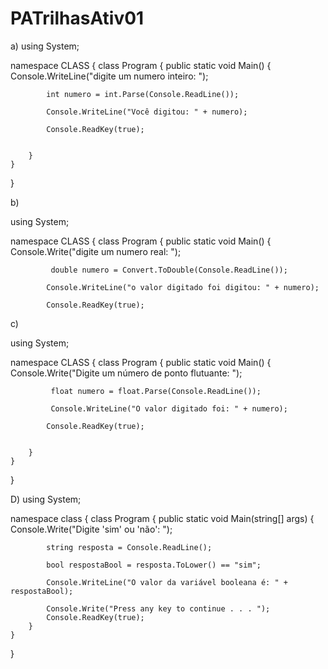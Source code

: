 # PATrilhasAtiv01
a) using System;

namespace CLASS
{
	class Program
	{
		public static void Main()
		{
			Console.WriteLine("digite um numero inteiro:  ");
			
			int numero = int.Parse(Console.ReadLine());
			
			Console.WriteLine("Você digitou: " + numero);
			
			Console.ReadKey(true);
		
			
		}
	}
}

b)

using System;

namespace CLASS
{
	class Program
	{
		public static void Main()
		{
			Console.Write("digite um numero real:  ");
			
			 double numero = Convert.ToDouble(Console.ReadLine());
			
			Console.WriteLine("o valor digitado foi digitou: " + numero);
			
			Console.ReadKey(true);



  c) 


  using System;

namespace CLASS
{
	class Program
	{
		public static void Main()
		{
			Console.Write("Digite um número de ponto flutuante:  ");
			
			 float numero = float.Parse(Console.ReadLine());
			
			 Console.WriteLine("O valor digitado foi: " + numero);
			
			Console.ReadKey(true);
		
			
		}
	}
}

D)
using System;

namespace class
{
    class Program
    {
        public static void Main(string[] args)
        {
            Console.Write("Digite 'sim' ou 'não': ");
            
            string resposta = Console.ReadLine();
            
            bool respostaBool = resposta.ToLower() == "sim";
            
            Console.WriteLine("O valor da variável booleana é: " + respostaBool);
            
            Console.Write("Press any key to continue . . . ");
            Console.ReadKey(true);
        }
    }
}   
